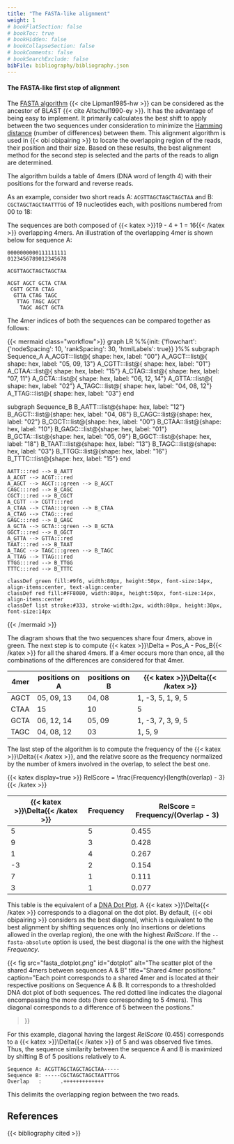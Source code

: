 ```yaml
---
title: "The FASTA-like alignment"
weight: 1
# bookFlatSection: false
# bookToc: true
# bookHidden: false
# bookCollapseSection: false
# bookComments: false
# bookSearchExclude: false
bibFile: bibliography/bibliography.json 
---
```


#### The FASTA-like first step of alignment

The [FASTA algorithm](https://en.wikipedia.org/wiki/FASTA) {{< cite Lipman1985-hw >}} can be considered as the ancestor of BLAST {{< cite Altschul1990-ey >}}.  It has the advantage of being easy to implement. It primarily calculates the best shift to apply between the two sequences under consideration to minimize the [Hamming distance](https://en.wikipedia.org/wiki/Hamming_distance) (number of differences) between them. This alignment algorithm is used in {{< obi obipairing >}} to locate the overlapping region of the reads, their position and their size. Based on these results, the best alignment method for the second step is selected and the parts of the reads to align are determined. 

The algorithm builds a table of 4mers (DNA word of length 4) with their positions for the forward and reverse reads. 

As an example, consider two short reads A: `ACGTTAGCTAGCTAGCTAA` and B: `CGCTAGCTAGCTAATTTGG` of 19 nucleotides each, with positions numbered from 00 to 18:

The sequences are both composed of {{< katex >}}19 - 4 + 1 = 16{{< /katex >}} overlapping 4mers. An illustration of the overlapping 4mer is shown below for sequence A:

```
0000000000111111111
0123456789012345678

ACGTTAGCTAGCTAGCTAA

ACGT AGCT GCTA CTAA
 CGTT GCTA CTAG 
  GTTA CTAG TAGC
   TTAG TAGC AGCT
    TAGC AGCT GCTA
```

The 4mer indices of both the sequences can be compared together as follows:

{{< mermaid class="workflow">}}
graph LR
 %%{init: {'flowchart': {'nodeSpacing': 10, 'rankSpacing': 30, 'htmlLabels': true}} }%%
 subgraph Sequence_A
    A_ACGT:::list@{ shape: hex, label: "00"}
    A_AGCT:::list@{ shape: hex, label: "05, 09, 13"}
    A_CGTT:::list@{ shape: hex, label: "01"}
    A_CTAA:::list@{ shape: hex, label: "15"}
    A_CTAG:::list@{ shape: hex, label: "07, 11"}
    A_GCTA:::list@{ shape: hex, label: "06, 12, 14"}
    A_GTTA:::list@{ shape: hex, label: "02"}
    A_TAGC:::list@{ shape: hex, label: "04, 08, 12"}
    A_TTAG:::list@{ shape: hex, label: "03"}
end

 subgraph Sequence_B
    B_AATT:::list@{shape: hex, label: "12"}
    B_AGCT:::list@{shape: hex, label: "04, 08"}
    B_CAGC:::list@{shape: hex, label: "02"}
    B_CGCT:::list@{shape: hex, label: "00"}
    B_CTAA:::list@{shape: hex, label: "10"}
    B_GAGC:::list@{shape: hex, label: "01"}
    B_GCTA:::list@{shape: hex, label: "05, 09"}
    B_GGCT:::list@{shape: hex, label: "18"}
    B_TAAT:::list@{shape: hex, label: "13"}
    B_TAGC:::list@{shape: hex, label: "03"}
    B_TTGG:::list@{shape: hex, label: "16"}
    B_TTTC:::list@{shape: hex, label: "15"}
end

  
    AATT:::red --> B_AATT
    A_ACGT --> ACGT:::red 
    A_AGCT --> AGCT:::green --> B_AGCT
    CAGC:::red --> B_CAGC
    CGCT:::red --> B_CGCT
    A_CGTT --> CGTT:::red 
    A_CTAA --> CTAA:::green --> B_CTAA
    A_CTAG --> CTAG:::red 
    GAGC:::red --> B_GAGC
    A_GCTA --> GCTA:::green --> B_GCTA
    GGCT:::red --> B_GGCT
    A_GTTA --> GTTA:::red 
    TAAT:::red --> B_TAAT
    A_TAGC --> TAGC:::green --> B_TAGC
    A_TTAG --> TTAG:::red 
    TTGG:::red --> B_TTGG
    TTTC:::red --> B_TTTC

    classDef green fill:#9f6, width:80px, height:50px, font-size:14px, align-items:center, text-align:center
    classDef red fill:#FF8080, width:80px, height:50px, font-size:14px, align-items:center
    classDef list stroke:#333, stroke-width:2px, width:80px, height:30px, font-size:14px

{{< /mermaid >}}

The diagram shows that the two sequences share four 4mers, above in green. The next step is to compute {{< katex >}}\Delta = Pos_A - Pos_B{{< /katex >}} for all the shared 4mers. If a 4mer occurs more than once, all the combinations of the differences are considered for that 4mer. 

| 4mer | positions on A | positions on B | {{< katex >}}\Delta{{< /katex >}}       |
|------|---------------|-----------------|-------------------|
| AGCT | 05, 09, 13    | 04, 08          | 1, -3, 5, 1, 9, 5 |
| CTAA | 15            | 10              | 5                 |
| GCTA | 06, 12, 14    | 05, 09          | 1, -3, 7, 3, 9, 5 |
| TAGC | 04, 08, 12    | 03              | 1, 5, 9           |



<div id="fasta-scores">The last step of the algorithm is to compute the frequency of the {{< katex >}}\Delta{{< /katex >}}, and the relative score as the frequency normalized by the number of kmers involved in the overlap, to select the best one.

{{< katex  display=true >}}
  RelScore = \frac{Frequency}{length(overlap) - 3}
{{< /katex >}}
</div>

| {{< katex >}}\Delta{{< /katex >}} | Frequency | RelScore = Frequency/(Overlap - 3) |
|-------|-----------|--------------|
| 5     | 5         | 0.455        |
| 9     | 3         | 0.428        |
| 1     | 4         | 0.267        |
| -3    | 2         | 0.154        |
| 7     | 1         | 0.111        |
| 3     | 1         | 0.077        |

This table is the equivalent of a [DNA Dot Plot](https://en.wikipedia.org/wiki/Dot_plot_(bioinformatics)). A {{< katex >}}\Delta{{< /katex >}} corresponds to a diagonal on the dot plot. By default, {{< obi obipairing >}} considers as the best diagonal, which is equivalent to the best alignment by shifting sequences only (no insertions or deletions allowed in the overlap region), the one with the highest *RelScore*. If the `--fasta-absolute` option is used, the best diagonal is the one with the highest *Frequency*.


{{< fig
  src="fasta_dotplot.png"
  id="dotplot"
  alt="The scatter plot of the shared 4mers between sequences A & B"
  title="Shared 4mer positions:"
  caption="Each point corresponds to a shared 4mer and is located at their respective positions on Sequence A & B. It corresponds to a thresholded DNA dot plot of both sequences. The red dotted line indicates the diagonal encompassing the more dots (here corresponding to 5 4mers). This diagonal corresponds to a difference of 5 between the postions."
  
>}}


For this example, diagonal having the largest *RelScore* (0.455) corresponds to a {{< katex >}}\Delta{{< /katex >}} of 5 and was observed five times. Thus, the sequence similarity between the sequence A and B is maximized by shifting B of 5 positions relatively to A.

```
Sequence A: ACGTTAGCTAGCTAGCTAA-----
Sequence B: -----CGCTAGCTAGCTAATTTGG
Overlap   :      .+++++++++++++  
```

This delimits the overlapping region between the two reads.


## References

{{< bibliography cited >}}